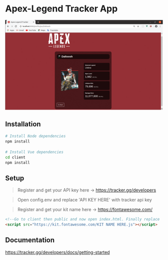 # Apex-Legend Tracker App
![alt text](https://raw.githubusercontent.com/KingCobra2018/Apex-Legend-Tracker/master/Demo.gif)

## Installation
```bash
# Install Node dependencies
npm install

# Install Vue dependencies
cd client
npm install
```
## Setup
> Register and get your API key here -> https://tracker.gg/developers

> Open config.env and replace 'API KEY HERE' with tracker api key

> Register and get your kit name here -> https://fontawesome.com/

```html
<!--Go to client then public and now open index.html. Finally replace 'KIT NAME HERE' with KIT NAME copied from fontawesome-->
<script src="https://kit.fontawesome.com/KIT NAME HERE.js"></script>
```

## Documentation
https://tracker.gg/developers/docs/getting-started
